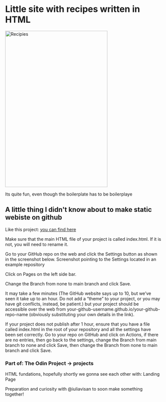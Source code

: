 <h1>Little site with recipes written in HTML</h1>

<img width="329" height="504" alt="Recipies" src="https://github.com/user-attachments/assets/2450c8a6-62f0-4ecc-a00d-e155aa349823" />

<p>Its quite fun, even though the boilerplate has to be boilerplaye</p>

<h2>A little thing I didn't know about to make static webiste on github</h2>

Like this project: [you can find here](https://thopterek.github.io/odin-recipes/index.html)

Make sure that the main HTML file of your project is called index.html. If it is not, you will need to rename it.

Go to your GitHub repo on the web and click the Settings button as shown in the screenshot below. Screenshot pointing to the Settings located in an example repository

Click on Pages on the left side bar.

Change the Branch from none to main branch and click Save.

It may take a few minutes (The GitHub website says up to 10, but we’ve seen it take up to an hour. Do not add a “theme” to your project, or you may have git conflicts, instead, be patient.) but your project should be accessible over the web from your-github-username.github.io/your-github-repo-name (obviously substituting your own details in the link).

If your project does not publish after 1 hour, ensure that you have a file called index.html in the root of your repository and all the settings have been set correctly. Go to your repo on GitHub and click on Actions, if there are no entries, then go back to the settings, change the Branch from main branch to none and click Save, then change the Branch from none to main branch and click Save.

<h3>Part of: The Odin Project -> projects</h3>

HTML fundations, hopefully shortly we gonna see each other with: Landing Page

Preparation and curiosity with @iuliavisan to soon make something together!

